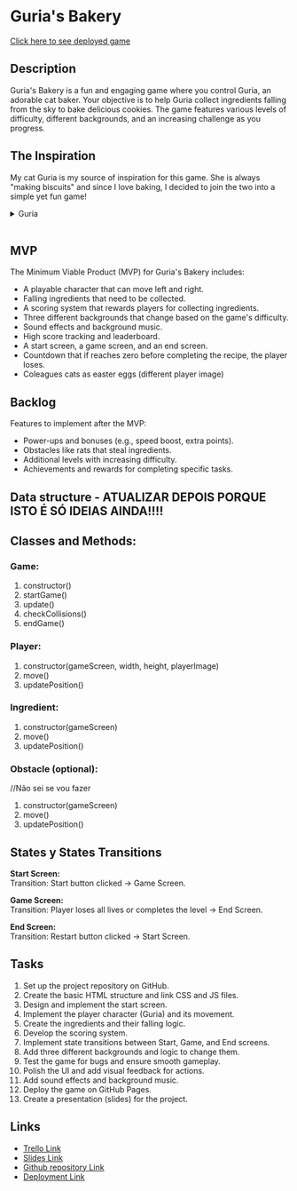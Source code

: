 # Guria's Bakery

[Click here to see deployed game](http://github.com)

## Description
Guria's Bakery is a fun and engaging game where you control Guria, an adorable cat baker. Your objective is to help Guria collect ingredients falling from the sky to bake delicious cookies. The game features various levels of difficulty, different backgrounds, and an increasing challenge as you progress.

## The Inspiration
My cat Guria is my source of inspiration for this game. She is always "making biscuits" and since I love baking, I decided to join the two into a simple yet fun game!
<br> 
<details>
<summary>Guria</summary>
<br>
<img src="../gurias-bakery/images/Guria.jpg" width="300"/>
</details>
<br>

## MVP
The Minimum Viable Product (MVP) for Guria's Bakery includes:
<ul>
<li>A playable character that can move left and right.
<li>Falling ingredients that need to be collected.
<li>A scoring system that rewards players for collecting ingredients.
<li>Three different backgrounds that change based on the game's difficulty.
<li>Sound effects and background music.
<li>High score tracking and leaderboard.
<li>A start screen, a game screen, and an end screen.
<li>Countdown that if reaches zero before completing the recipe, the player loses. 
<li>Coleagues cats as easter eggs (different player image)
</ul>

## Backlog
Features to implement after the MVP:
<ul>
<li>Power-ups and bonuses (e.g., speed boost, extra points).
<li>Obstacles like rats that steal ingredients.
<li>Additional levels with increasing difficulty.
<li>Achievements and rewards for completing specific tasks.
</ul>


## Data structure - ATUALIZAR DEPOIS PORQUE ISTO É SÓ IDEIAS AINDA!!!!
<h2>Classes and Methods:</h2>

<h3>Game:</h3>
<ol>
<li>constructor()
<li>startGame()
<li>update()
<li>checkCollisions()
<li>endGame()
</ol>

<h3>Player:</h3>
<ol>
<li>constructor(gameScreen, width, height, playerImage)
<li>move()
<li>updatePosition()
</ol>

<h3>Ingredient:</h3>
<ol>
<li>constructor(gameScreen)
<li>move()
<li>updatePosition()
</ol>

<h3>Obstacle (optional):</h3> //Não sei se vou fazer
<ol>
<li>constructor(gameScreen)
<li>move()
<li>updatePosition()
</ol>

## States y States Transitions

<strong>Start Screen:</strong><br>
Transition: Start button clicked -> Game Screen.

<strong>Game Screen:</strong><br>
Transition: Player loses all lives or completes the level -> End Screen.

<strong>End Screen:</strong><br>
Transition: Restart button clicked -> Start Screen.

## Tasks
<ol>
<li>Set up the project repository on GitHub.
<li>Create the basic HTML structure and link CSS and JS files.
<li>Design and implement the start screen.
<li>Implement the player character (Guria) and its movement.
<li>Create the ingredients and their falling logic.
<li>Develop the scoring system.
<li>Implement state transitions between Start, Game, and End screens.
<li>Add three different backgrounds and logic to change them.
<li>Test the game for bugs and ensure smooth gameplay.
<li>Polish the UI and add visual feedback for actions.
<li>Add sound effects and background music.
<li>Deploy the game on GitHub Pages.
<li>Create a presentation (slides) for the project.
</ol>

## Links

- [Trello Link](https://trello.com)
- [Slides Link](http://slides.com)
- [Github repository Link](http://github.com)
- [Deployment Link](http://github.com)